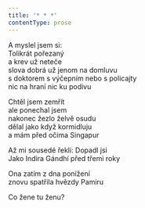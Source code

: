 ```yaml
---
title: '* * *'
contentType: prose
---
```


<section>

A myslel jsem si:  
Tolikrát pořezaný  
a krev už neteče  
slova dobrá už jenom na domluvu  
s doktorem s výčepním nebo s policajty  
nic na hraní nic ku podivu

Chtěl jsem zemřít  
ale ponechal jsem  
nakonec žezlo želvě osudu  
dělal jako když kormidluju  
a mám před očima Singapur

Až mi sousedé řekli: Dopadl jsi  
Jako Indira Gándhí před třemi roky

Ona zatím z dna ponížení  
znovu spatřila hvězdy Pamiru

Co žene tu ženu?

</section>
